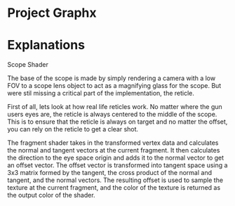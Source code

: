# Project Graphx


# Explanations

Scope Shader

The base of the scope is made by simply rendering a camera with a low FOV to a scope lens object to act as a magnifying glass for the scope. But were stil missing a critical part of the implementation, the reticle.

First of all, lets look at how real life reticles work. No matter where the gun users eyes are, the reticle is always centered to the middle of the scope. This is to ensure that the reticle is always on target and no matter the offset, you can rely on the reticle to get a clear shot.

The fragment shader takes in the transformed vertex data and calculates the normal and tangent vectors at the current fragment. It then calculates the direction to the eye space origin and adds it to the normal vector to get an offset vector. The offset vector is transformed into tangent space using a 3x3 matrix formed by the tangent, the cross product of the normal and tangent, and the normal vectors. The resulting offset is used to sample the texture at the current fragment, and the color of the texture is returned as the output color of the shader.






